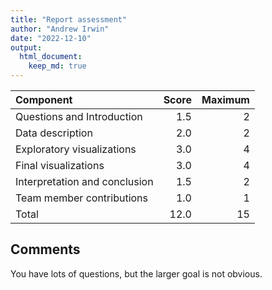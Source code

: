 ```yaml
---
title: "Report assessment"
author: "Andrew Irwin"
date: "2022-12-10"
output: 
  html_document:
    keep_md: true
---
```





<table class="table" style="width: auto !important; margin-left: auto; margin-right: auto;">
 <thead>
  <tr>
   <th style="text-align:left;"> Component </th>
   <th style="text-align:right;"> Score </th>
   <th style="text-align:right;"> Maximum </th>
  </tr>
 </thead>
<tbody>
  <tr>
   <td style="text-align:left;"> Questions and Introduction </td>
   <td style="text-align:right;"> 1.5 </td>
   <td style="text-align:right;"> 2 </td>
  </tr>
  <tr>
   <td style="text-align:left;"> Data description </td>
   <td style="text-align:right;"> 2.0 </td>
   <td style="text-align:right;"> 2 </td>
  </tr>
  <tr>
   <td style="text-align:left;"> Exploratory visualizations </td>
   <td style="text-align:right;"> 3.0 </td>
   <td style="text-align:right;"> 4 </td>
  </tr>
  <tr>
   <td style="text-align:left;"> Final visualizations </td>
   <td style="text-align:right;"> 3.0 </td>
   <td style="text-align:right;"> 4 </td>
  </tr>
  <tr>
   <td style="text-align:left;"> Interpretation and conclusion </td>
   <td style="text-align:right;"> 1.5 </td>
   <td style="text-align:right;"> 2 </td>
  </tr>
  <tr>
   <td style="text-align:left;"> Team member contributions </td>
   <td style="text-align:right;"> 1.0 </td>
   <td style="text-align:right;"> 1 </td>
  </tr>
  <tr>
   <td style="text-align:left;"> Total </td>
   <td style="text-align:right;"> 12.0 </td>
   <td style="text-align:right;"> 15 </td>
  </tr>
</tbody>
</table>

## Comments

You have lots of questions, but the larger goal is not obvious.


